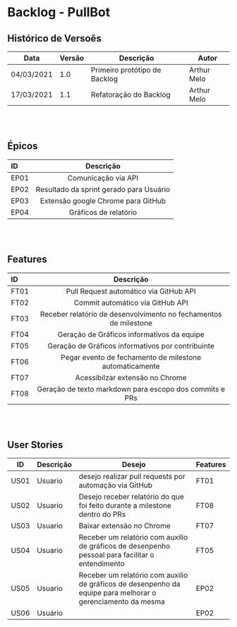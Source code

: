 # Backlog - PullBot 

## Histórico de Versoẽs

| Data | Versão | Descrição | Autor |  
--| -- | -- | -- | 
| 04/03/2021 | 1.0 | Primeiro protótipo de Backlog| Arthur Melo
| 17/03/2021 | 1.1 | Refatoração do Backlog| Arthur Melo

<br/> <br/> 

## Épicos 
| ID | Descrição |
| :---        |    :----:   |       
| EP01 | Comunicação via API |
| EP02 | Resultado da sprint gerado para Usuário |
| EP03 | Extensão google Chrome para GitHub |
| EP04 | Gráficos de relatório|




<br/> <br/> 

## Features
| ID      | Descrição | 
| :---        |    :----:   |       
| FT01 | Pull Request automático via GitHub API    |
| FT02 | Commit automático via GitHub API  |
| FT03 | Receber relatório de desenvolvimento no fechamentos de milestone  |  
| FT04 | Geração de Gráficos informativos da equipe|
| FT05 | Geração de Gráficos informativos por contribuinte|
| FT06 | Pegar evento de fechamento de milestone automaticamente|
| FT07 | Acessibilzar extensão no Chrome|
| FT08 | Geração de texto markdown para escopo dos commits e PRs   |



 
 <br/> <br/> 

## User Stories 
| ID | Descrição | Desejo | Features | 
--| -- | -- | -- | 
| US01 | Usuario | desejo realizar pull requests por automação via GitHub |    FT01 |
| US02 | Usuario | Desejo receber relatório do que foi feito durante a milestone dentro do PRs | FT08 |  
| US03 | Usuario | Baixar extensão no Chrome  | FT07 |  
| US04 | Usuario | Receber um relatório com auxilio de gráficos de desenpenho pessoal para facilitar o entendimento  | FT05 |  
| US05 | Usuario  | Receber um relatório com auxilio de gráficos de desenpenho da equipe para melhorar o gerenciamento da mesma | EP02 |  |
| US06 | Usuário |  | EP02 |  